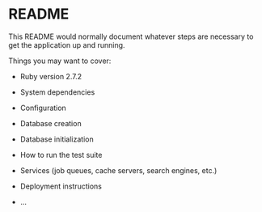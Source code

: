 # README

This README would normally document whatever steps are necessary to get the
application up and running.

Things you may want to cover:

* Ruby version
  2.7.2
* System dependencies

* Configuration

* Database creation

* Database initialization

* How to run the test suite

* Services (job queues, cache servers, search engines, etc.)

* Deployment instructions

* ...

